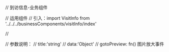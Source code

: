 // 到访信息-业务组件

// 运用组件
   // 引入：import VisitInfo from '../../../businessComponents/visitInfo/index'

   // <VisitInfo title='到访信息'  data={subscriptionInfo} gotoPreview={this.gotoPreview}/>

// 参数说明：
    // title:'string'
    // data:'Object'
    // gotoPreview: fn() 图片放大事件
